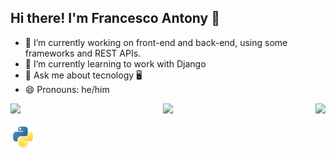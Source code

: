 ## Hi there! I'm Francesco Antony 👋

- 🔭 I’m currently working on front-end and back-end, using some frameworks and REST APIs.
- 🌱 I’m currently learning to work with Django
- 💬 Ask me about tecnology 🖥️
- 😄 Pronouns: he/him

<!--TOP LINGUAGENS DE PROGRAMAÇÃO E ESTATÍSTICAS DO GIT-->
<div>
  <img src="https://github-readme-stats.vercel.app/api/top-langs/?username=FrancescoAntony&theme=vue-dark&show_icons=true&hide_border=false&layout=compact" 
    align="left">
  <img src="https://github-readme-stats.vercel.app/api?username=FrancescoAntony&theme=vue-dark&show_icons=true&hide_border=false&count_private=true" 
    align="right">
</div>
<!--CONTRIBUIÇÕES-->
<p align="center">
  <img src="https://github-readme-streak-stats.herokuapp.com/?user=FrancescoAntony&theme=vue-dark&hide_border=false">
</p>
<!--ICONS-->
<p align="left">
  <img src="https://raw.githubusercontent.com/devicons/devicon/master/icons/python/python-original.svg"
  style="width: 40px; height: 40px; max-height: 40px;">
</p>




<!--
- 👯 I’m looking to collaborate on ...
- 🤔 I’m looking for help with ...
- 📫 How to reach me: ...
- ⚡ Fun fact: ...
![FrancescoAntony's Stats](https://github-readme-stats.vercel.app/api?username=FrancescoAntony&theme=vue-dark&show_icons=true&hide_border=false&count_private=true)         ![FrancescoAntony's Streak](https://github-readme-streak-stats.herokuapp.com/?user=FrancescoAntony&theme=vue-dark&hide_border=false)
alt="python"
width="40"
height="40"
style="display: block; margin-left: auto; margin-right: auto; max-width: 100%; height: auto; max-height: 40px;">
-->
